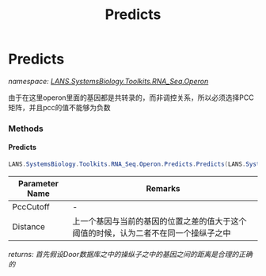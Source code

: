 ﻿---
title: Predicts
---

# Predicts
_namespace: [LANS.SystemsBiology.Toolkits.RNA_Seq.Operon](N-LANS.SystemsBiology.Toolkits.RNA_Seq.Operon.html)_

由于在这里operon里面的基因都是共转录的，而非调控关系，所以必须选择PCC矩阵，并且pcc的值不能够为负数



### Methods

#### Predicts
```csharp
LANS.SystemsBiology.Toolkits.RNA_Seq.Operon.Predicts.Predicts(LANS.SystemsBiology.Assembly.NCBI.GenBank.TabularFormat.PTT,LANS.SystemsBiology.Toolkits.RNA_Seq.PccMatrix,System.String,System.Double,System.Int32)
```


|Parameter Name|Remarks|
|--------------|-------|
|PccCutoff|-|
|Distance|上一个基因与当前的基因的位置之差的值大于这个阈值的时候，认为二者不在同一个操纵子之中|

_returns: 首先假设Door数据库之中的操纵子之中的基因之间的距离是合理的正确的_


